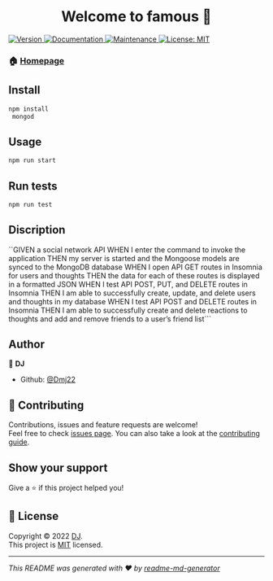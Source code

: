 <h1 align="center">Welcome to famous 👋</h1>
<p>
  <a href="https://www.npmjs.com/package/famous" target="_blank">
    <img alt="Version" src="https://img.shields.io/npm/v/famous.svg">
  </a>
  <a href="https://github.com/Dmj22/famous#readme" target="_blank">
    <img alt="Documentation" src="https://img.shields.io/badge/documentation-yes-brightgreen.svg" />
  </a>
  <a href="https://github.com/Dmj22/famous/graphs/commit-activity" target="_blank">
    <img alt="Maintenance" src="https://img.shields.io/badge/Maintained%3F-yes-green.svg" />
  </a>
  <a href="https://github.com/Dmj22/famous/blob/master/LICENSE" target="_blank">
    <img alt="License: MIT" src="https://img.shields.io/github/license/Dmj22/famous" />
  </a>
</p>

### 🏠 [Homepage](https://github.com/Dmj22/famous#readme)

## Install

```sh
npm install
 mongod
```

## Usage

```sh
npm run start
```

## Run tests

```sh
npm run test
```
## Discription
``GIVEN a social network API
WHEN I enter the command to invoke the application
THEN my server is started and the Mongoose models are synced to the MongoDB database
WHEN I open API GET routes in Insomnia for users and thoughts
THEN the data for each of these routes is displayed in a formatted JSON
WHEN I test API POST, PUT, and DELETE routes in Insomnia
THEN I am able to successfully create, update, and delete users and thoughts in my database
WHEN I test API POST and DELETE routes in Insomnia
THEN I am able to successfully create and delete reactions to thoughts and add and remove friends to a user’s friend list```

## Author

👤 **DJ**

* Github: [@Dmj22](https://github.com/Dmj22)

## 🤝 Contributing

Contributions, issues and feature requests are welcome!<br />Feel free to check [issues page](https://github.com/Dmj22/famous/issues). You can also take a look at the [contributing guide](https://github.com/Dmj22/famous/blob/master/CONTRIBUTING.md).

## Show your support

Give a ⭐️ if this project helped you!

## 📝 License

Copyright © 2022 [DJ](https://github.com/Dmj22).<br />
This project is [MIT](https://github.com/Dmj22/famous/blob/master/LICENSE) licensed.

***
_This README was generated with ❤️ by [readme-md-generator](https://github.com/kefranabg/readme-md-generator)_

